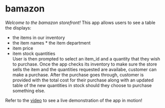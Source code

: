 # bamazon

_Welcome to the *bamazon* storefront!_  This app allows users to see a table the displays: 
* the items in our inventory 
* the item names * the item department 
* item price 
* item stock quantities  
User is then prompted to select an item_id and a quantity that they wish to purchase.  Once the app checks its inventory to make sure the store sells the item and the quantities requested are availabe, customer can make a purchase.  After the purchase goes through, customer is provided with the total cost for their purchase along with an updated table of the new quantities in stock should they choose to purchase something else.  

Refer to the [video]("./bamazon_customer.mov") to see a live demonstration of the app in motion!

